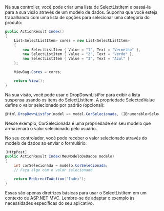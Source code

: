 Na sua controller, você pode criar uma lista de SelectListItem e passá-la para a sua visão através de um modelo de dados. Suponha que você esteja trabalhando com uma lista de opções para selecionar uma categoria do produto:

```csharp
public ActionResult Index()
{
    List<SelectListItem> cores = new List<SelectListItem>
    {
        new SelectListItem { Value = "1", Text = "Vermelho" },
        new SelectListItem { Value = "2", Text = "Verde" },
        new SelectListItem { Value = "3", Text = "Azul" }
    };

    ViewBag.Cores = cores;

    return View();
}
```  
Na sua visão, você pode usar o DropDownListFor para exibir a lista suspensa usando os itens do SelectListItem. A propriedade SelectedValue define o valor selecionado por padrão (opcional):

```csharp
@Html.DropDownListFor(model => model.CorSelecionada, (IEnumerable<SelectListItem>)ViewBag.Cores, "Selecione uma cor")
```

Nesse exemplo, CorSelecionada é uma propriedade em seu modelo que armazenará o valor selecionado pelo usuário.

No seu controlador, você pode receber o valor selecionado através do modelo de dados ao enviar o formulário:

```csharp
[HttpPost]
public ActionResult Index(MeuModeloDeDados modelo)
{
    int corSelecionada = modelo.CorSelecionada;
    // Faça algo com o valor selecionado

    return RedirectToAction("Index");
}
```

Essas são apenas diretrizes básicas para usar o SelectListItem em um contexto de ASP.NET MVC. Lembre-se de adaptar o exemplo às necessidades específicas do seu aplicativo.
